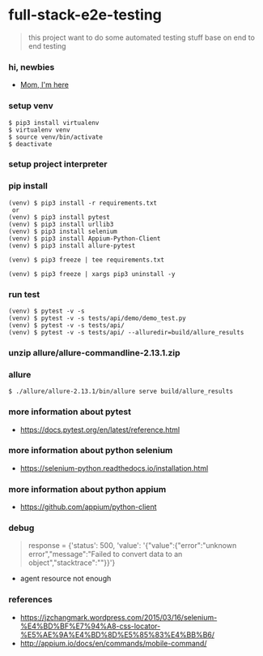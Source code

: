 # full-stack-e2e-testing
> this project want to do some automated testing stuff base on end to end testing

### hi, newbies
* [Mom, I'm here](./Newbie.md)

### setup venv
```
$ pip3 install virtualenv
$ virtualenv venv
$ source venv/bin/activate
$ deactivate
```

### setup project interpreter

### pip install
```
(venv) $ pip3 install -r requirements.txt
 or
(venv) $ pip3 install pytest
(venv) $ pip3 install urllib3
(venv) $ pip3 install selenium
(venv) $ pip3 install Appium-Python-Client
(venv) $ pip3 install allure-pytest

(venv) $ pip3 freeze | tee requirements.txt
```
```
(venv) $ pip3 freeze | xargs pip3 uninstall -y
```

### run test
```
(venv) $ pytest -v -s
(venv) $ pytest -v -s tests/api/demo/demo_test.py
(venv) $ pytest -v -s tests/api/
(venv) $ pytest -v -s tests/api/ --alluredir=build/allure_results
```

### unzip allure/allure-commandline-2.13.1.zip

### allure
```
$ ./allure/allure-2.13.1/bin/allure serve build/allure_results
```

### more information about pytest
* https://docs.pytest.org/en/latest/reference.html

### more information about python selenium
* https://selenium-python.readthedocs.io/installation.html

### more information about python appium
* https://github.com/appium/python-client

### debug
> response = {'status': 500, 'value': '{"value":{"error":"unknown error","message":"Failed to convert data to an object","stacktrace":""}}'}

* agent resource not enough 

### references
* https://jzchangmark.wordpress.com/2015/03/16/selenium-%E4%BD%BF%E7%94%A8-css-locator-%E5%AE%9A%E4%BD%8D%E5%85%83%E4%BB%B6/
* http://appium.io/docs/en/commands/mobile-command/